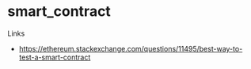 # smart_contract

Links

* https://ethereum.stackexchange.com/questions/11495/best-way-to-test-a-smart-contract
